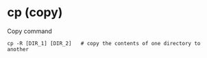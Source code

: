 cp (copy)
=========

Copy command

	cp -R [DIR_1] [DIR_2]   # copy the contents of one directory to another  
